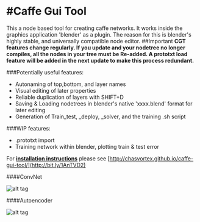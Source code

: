 #Caffe Gui Tool
==============
This a node based tool for creating caffe networks. It works inside the graphics application 'blender' as a plugin. The reason for this is blender's highly stable, and universally compatible node editor.
##Important
**CGT features change regularly. If you update and your nodetree no longer compiles, all the nodes in your tree must be Re-added. A prototxt load feature will be added in the next update to make this process redundant.**

###Potentially useful features:
* Autonaming of top,bottom, and layer names
* Visual editing of later properties
* Reliable duplication of layers with SHIFT+D
* Saving & Loading nodetrees in blender's native 'xxxx.blend' format for later editing
* Generation of Train_test, _deploy, _solver, and the training .sh script

###WIP features:
* .prototxt import
* Training network within blender, plotting train & test error

For [**installation instructions**](http://bit.ly/1AnTVD2) please see [http://chasvortex.github.io/caffe-gui-tool/](http://bit.ly/1AnTVD2)

####ConvNet

![alt tag](https://camo.githubusercontent.com/31e4f9dd627afa62bb0366eae79e9254dfb94934/68747470733a2f2f646c2e64726f70626f7875736572636f6e74656e742e636f6d2f752f31303836303234342f676875622f53637265656e73686f7425323066726f6d253230323031342d31302d31392532303133253341333025334132312e706e67)

####Autoencoder

![alt tag](https://camo.githubusercontent.com/d28a002ce2c7139877f2c1e8fa3f935ed57fa055/68747470733a2f2f646c2e64726f70626f7875736572636f6e74656e742e636f6d2f752f31303836303234342f676875622f53637265656e73686f7425323066726f6d253230323031342d31302d31392532303133253341333025334131352e706e67)
